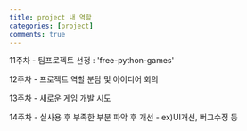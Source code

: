 ```yaml
---
title: project 내 역할
categories: [project]
comments: true
---
```


11주차 - 팀프로젝트 선정 : 'free-python-games'

12주차 - 프로젝트 역할 분담 및 아이디어 회의

13주차 - 새로운 게임 개발 시도

14주차 - 실사용 후 부족한 부분 파악 후 개선 - ex)UI개선, 버그수정 등

